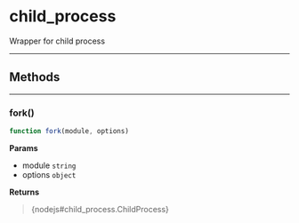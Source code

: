 <!-- @rev 76ef8ea0749553f871c5752e00bfb45d -->
# child_process

Wrapper for child process

----


 


## Methods

------------------------------------------------------------------------
### fork()

```js
function fork(module, options) 
```



 

**Params**

  - module `string`
  - options `object`

**Returns**

> {nodejs#child_process.ChildProcess}
